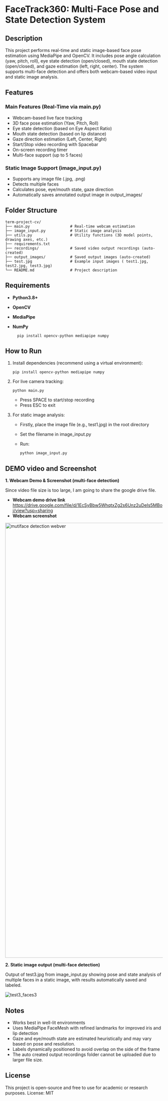 # FaceTrack360: Multi-Face Pose and State Detection System 

## Description

This project performs real-time and static image-based face pose estimation using MediaPipe and OpenCV. It includes pose angle calculation (yaw, pitch, roll), eye state detection (open/closed), mouth state detection (open/closed), and gaze estimation (left, right, center). The system supports multi-face detection and offers both webcam-based video input and static image analysis.

## Features

### Main Features (Real-Time via main.py)

- Webcam-based live face tracking
- 3D face pose estimation (Yaw, Pitch, Roll)
- Eye state detection (based on Eye Aspect Ratio)
- Mouth state detection (based on lip distance)
- Gaze direction estimation (Left, Center, Right)
- Start/Stop video recording with Spacebar
- On-screen recording timer
- Multi-face support (up to 5 faces)

### Static Image Support (image_input.py)
- Supports any image file (.jpg, .png)
- Detects multiple faces
- Calculates pose, eye/mouth state, gaze direction
- Automatically saves annotated output image in output_images/

## Folder Structure
    term-project-cv/
    ├── main.py                  # Real-time webcam estimation
    ├── image_input.py           # Static image analysis
    ├── utils.py                 # Utility functions (3D model points, drawing axes, etc.)
    ├── requirements.txt
    ├── recordings/              # Saved video output recordings (auto-created) 
    ├── output_images/           # Saved output images (auto-created)
    ├── test.jpg                 # Example input images ( test1.jpg, test2.jpg, test3.jpg)
    └── README.md                # Project description 

## Requirements
- **Python3.8+**
- **OpenCV**
- **MediaPipe**
- **NumPy**

        pip install opencv-python mediapipe numpy

## How to Run
1. Install dependencies (recommend using a virtual environment):

       pip install opencv-python mediapipe numpy

2. For live camera tracking:

       python main.py
    - Press SPACE to start/stop recording
    - Press ESC to exit

3. For static image analysis:
    - Firstly, place the image file (e.g., test1.jpg) in the root directory
    - Set the filename in image_input.py
    - Run:

          python image_input.py


## DEMO video and Screenshot
**1. Webcam Demo & Screenshot (multi-face detection)**

Since video file size is too large, I am going to share the google drive file.
- **Webcam demo drive link**
https://drive.google.com/file/d/1EcSyBbw5WhqtxZg2s6Unz2uDeIs5MBoj/view?usp=sharing
- **Webcam screenshot**
<img width="1391" alt="mutiface detection webver" src="https://github.com/user-attachments/assets/dfbea0a5-417a-4c1b-a680-8e7852a5e679" />

**2. Static image output (multi-face detection)**

Output of test3.jpg from image_input.py showing pose and state analysis of multiple faces in a static image, with results automatically saved and labeled.


![test3_faces3](https://github.com/user-attachments/assets/7ea815f7-c841-4f6f-a4a3-a49179e2498e)

## Notes
- Works best in well-lit environments
- Uses MediaPipe FaceMesh with refined landmarks for improved iris and lip detection
- Gaze and eye/mouth state are estimated heuristically and may vary based on pose and resolution.
- Labels dynamically positioned to avoid overlap on the side of the frame
- The auto created output recordings folder cannot be uploaded due to larger file size. 

## License
This project is open-source and free to use for academic or research purposes. License: MIT

